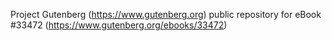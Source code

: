 Project Gutenberg (https://www.gutenberg.org) public repository for eBook #33472 (https://www.gutenberg.org/ebooks/33472)
